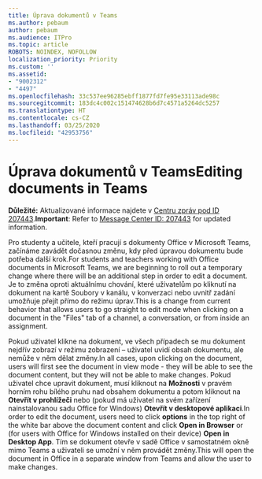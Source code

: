 ```yaml
---
title: Úprava dokumentů v Teams
ms.author: pebaum
author: pebaum
ms.audience: ITPro
ms.topic: article
ROBOTS: NOINDEX, NOFOLLOW
localization_priority: Priority
ms.custom: ''
ms.assetid:
- "9002312"
- "4497"
ms.openlocfilehash: 33c537ee96285ebff1877fd7fe95e33113ade98c
ms.sourcegitcommit: 183dc4c002c151474628b6d7c4571a5264dc5257
ms.translationtype: HT
ms.contentlocale: cs-CZ
ms.lasthandoff: 03/25/2020
ms.locfileid: "42953756"
---
```

# <a name="editing-documents-in-teams"></a><span data-ttu-id="c9c3c-102">Úprava dokumentů v Teams</span><span class="sxs-lookup"><span data-stu-id="c9c3c-102">Editing documents in Teams</span></span>

<span data-ttu-id="c9c3c-103">**Důležité:** Aktualizované informace najdete v [Centru zpráv pod ID 207443](https://admin.microsoft.com/Adminportal/Home?source=applauncher#MessageCenter?id=MC207443).</span><span class="sxs-lookup"><span data-stu-id="c9c3c-103">**Important**: Refer to [Message Center ID: 207443](https://admin.microsoft.com/Adminportal/Home?source=applauncher#MessageCenter?id=MC207443) for updated information.</span></span> 

<span data-ttu-id="c9c3c-104">Pro studenty a učitele, kteří pracují s dokumenty Office v Microsoft Teams, začínáme zavádět dočasnou změnu, kdy před úpravou dokumentu bude potřeba další krok.</span><span class="sxs-lookup"><span data-stu-id="c9c3c-104">For students and teachers working with Office documents in Microsoft Teams, we are beginning to roll out a temporary change where there will be an additional step in order to edit a document.</span></span> <span data-ttu-id="c9c3c-105">Je to změna oproti aktuálnímu chování, které uživatelům po kliknutí na dokument na kartě Soubory v kanálu, v konverzaci nebo uvnitř zadání umožňuje přejít přímo do režimu úprav.</span><span class="sxs-lookup"><span data-stu-id="c9c3c-105">This is a change from current behavior that allows users to go straight to edit mode when clicking on a document in the "Files" tab of a channel, a conversation, or from inside an assignment.</span></span>

<span data-ttu-id="c9c3c-106">Pokud uživatel klikne na dokument, ve všech případech se mu dokument nejdřív zobrazí v režimu zobrazení – uživatel uvidí obsah dokumentu, ale nemůže v něm dělat změny.</span><span class="sxs-lookup"><span data-stu-id="c9c3c-106">In all cases, upon clicking on the document, users will first see the document in view mode - they will be able to see the document content, but they will not be able to make changes.</span></span> <span data-ttu-id="c9c3c-107">Pokud uživatel chce upravit dokument, musí kliknout na **Možnosti** v pravém horním rohu bílého pruhu nad obsahem dokumentu a potom kliknout na **Otevřít v prohlížeči** nebo (pokud má uživatel na svém zařízení nainstalovanou sadu Office for Windows) **Otevřít v desktopové aplikaci**.</span><span class="sxs-lookup"><span data-stu-id="c9c3c-107">In order to edit the document, users need to click **options** in the top right of the white bar above the document content and click **Open in Browser** or (for users with Office for Windows installed on their device) **Open in Desktop App**.</span></span> <span data-ttu-id="c9c3c-108">Tím se dokument otevře v sadě Office v samostatném okně mimo Teams a uživateli se umožní v něm provádět změny.</span><span class="sxs-lookup"><span data-stu-id="c9c3c-108">This will open the document in Office in a separate window from Teams and allow the user to make changes.</span></span>
